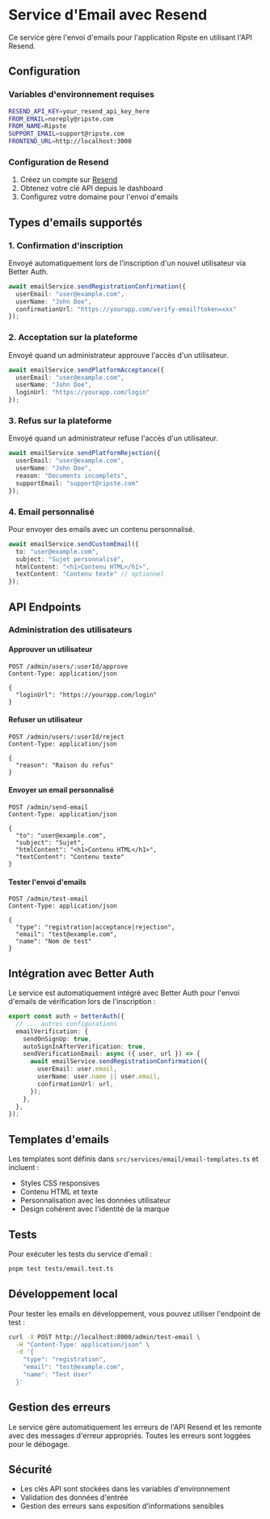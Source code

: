 # Service d'Email avec Resend

Ce service gère l'envoi d'emails pour l'application Ripste en utilisant l'API Resend.

## Configuration

### Variables d'environnement requises

```bash
RESEND_API_KEY=your_resend_api_key_here
FROM_EMAIL=noreply@ripste.com
FROM_NAME=Ripste
SUPPORT_EMAIL=support@ripste.com
FRONTEND_URL=http://localhost:3000
```

### Configuration de Resend

1. Créez un compte sur [Resend](https://resend.com)
2. Obtenez votre clé API depuis le dashboard
3. Configurez votre domaine pour l'envoi d'emails

## Types d'emails supportés

### 1. Confirmation d'inscription
Envoyé automatiquement lors de l'inscription d'un nouvel utilisateur via Better Auth.

```typescript
await emailService.sendRegistrationConfirmation({
  userEmail: "user@example.com",
  userName: "John Doe",
  confirmationUrl: "https://yourapp.com/verify-email?token=xxx"
});
```

### 2. Acceptation sur la plateforme
Envoyé quand un administrateur approuve l'accès d'un utilisateur.

```typescript
await emailService.sendPlatformAcceptance({
  userEmail: "user@example.com",
  userName: "John Doe",
  loginUrl: "https://yourapp.com/login"
});
```

### 3. Refus sur la plateforme
Envoyé quand un administrateur refuse l'accès d'un utilisateur.

```typescript
await emailService.sendPlatformRejection({
  userEmail: "user@example.com",
  userName: "John Doe",
  reason: "Documents incomplets",
  supportEmail: "support@ripste.com"
});
```

### 4. Email personnalisé
Pour envoyer des emails avec un contenu personnalisé.

```typescript
await emailService.sendCustomEmail({
  to: "user@example.com",
  subject: "Sujet personnalisé",
  htmlContent: "<h1>Contenu HTML</h1>",
  textContent: "Contenu texte" // optionnel
});
```

## API Endpoints

### Administration des utilisateurs

#### Approuver un utilisateur
```http
POST /admin/users/:userId/approve
Content-Type: application/json

{
  "loginUrl": "https://yourapp.com/login"
}
```

#### Refuser un utilisateur
```http
POST /admin/users/:userId/reject
Content-Type: application/json

{
  "reason": "Raison du refus"
}
```

#### Envoyer un email personnalisé
```http
POST /admin/send-email
Content-Type: application/json

{
  "to": "user@example.com",
  "subject": "Sujet",
  "htmlContent": "<h1>Contenu HTML</h1>",
  "textContent": "Contenu texte"
}
```

#### Tester l'envoi d'emails
```http
POST /admin/test-email
Content-Type: application/json

{
  "type": "registration|acceptance|rejection",
  "email": "test@example.com",
  "name": "Nom de test"
}
```

## Intégration avec Better Auth

Le service est automatiquement intégré avec Better Auth pour l'envoi d'emails de vérification lors de l'inscription :

```typescript
export const auth = betterAuth({
  // ... autres configurations
  emailVerification: {
    sendOnSignUp: true,
    autoSignInAfterVerification: true,
    sendVerificationEmail: async ({ user, url }) => {
      await emailService.sendRegistrationConfirmation({
        userEmail: user.email,
        userName: user.name || user.email,
        confirmationUrl: url,
      });
    },
  },
});
```

## Templates d'emails

Les templates sont définis dans `src/services/email/email-templates.ts` et incluent :

- Styles CSS responsives
- Contenu HTML et texte
- Personnalisation avec les données utilisateur
- Design cohérent avec l'identité de la marque

## Tests

Pour exécuter les tests du service d'email :

```bash
pnpm test tests/email.test.ts
```

## Développement local

Pour tester les emails en développement, vous pouvez utiliser l'endpoint de test :

```bash
curl -X POST http://localhost:8000/admin/test-email \
  -H "Content-Type: application/json" \
  -d '{
    "type": "registration",
    "email": "test@example.com",
    "name": "Test User"
  }'
```

## Gestion des erreurs

Le service gère automatiquement les erreurs de l'API Resend et les remonte avec des messages d'erreur appropriés. Toutes les erreurs sont loggées pour le débogage.

## Sécurité

- Les clés API sont stockées dans les variables d'environnement
- Validation des données d'entrée
- Gestion des erreurs sans exposition d'informations sensibles

